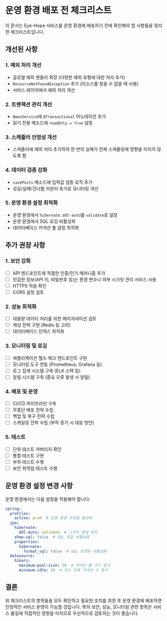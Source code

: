 # 운영 환경 배포 전 체크리스트

이 문서는 Eye-Hope 서비스를 운영 환경에 배포하기 전에 확인해야 할 사항들을 정리한 체크리스트입니다.

## 개선된 사항

### 1. 예외 처리 개선
- 글로벌 예외 핸들러 확장 (다양한 예외 유형에 대한 처리 추가)
- `ResourceNotFoundException` 추가 (리소스를 찾을 수 없을 때 사용)
- 서비스 레이어에서 예외 처리 개선

### 2. 트랜잭션 관리 개선
- `NewsService`에 `@Transactional` 어노테이션 추가
- 읽기 전용 메소드에 `readOnly = true` 설정

### 3. 스케줄러 안정성 개선
- 스케줄러에 예외 처리 추가하여 한 번의 실패가 전체 스케줄링에 영향을 미치지 않도록 함

### 4. 데이터 검증 강화
- `savePosts` 메소드에 입력값 검증 로직 추가
- 성공/실패/건너뜀 카운터 추가로 모니터링 개선

### 5. 운영 환경 설정 최적화
- 운영 환경에서 `hibernate.ddl-auto`를 `validate`로 설정
- 운영 환경에서 SQL 로깅 비활성화
- 데이터베이스 커넥션 풀 설정 최적화

## 추가 권장 사항

### 1. 보안 강화
- [ ] API 엔드포인트에 적절한 인증/인가 메커니즘 추가
- [ ] 민감한 정보(API 키, 비밀번호 등)는 환경 변수나 외부 시크릿 관리 서비스 사용
- [ ] HTTPS 적용 확인
- [ ] CORS 설정 검토

### 2. 성능 최적화
- [ ] 대용량 데이터 처리를 위한 페이지네이션 검토
- [ ] 캐싱 전략 구현 (Redis 등 고려)
- [ ] 데이터베이스 인덱스 최적화

### 3. 모니터링 및 로깅
- [ ] 애플리케이션 헬스 체크 엔드포인트 구현
- [ ] 모니터링 도구 연동 (Prometheus, Grafana 등)
- [ ] 로그 집계 시스템 구축 (ELK 스택 등)
- [ ] 알림 시스템 구축 (중요 오류 발생 시 알림)

### 4. 배포 및 운영
- [ ] CI/CD 파이프라인 구축
- [ ] 무중단 배포 전략 수립
- [ ] 백업 및 복구 전략 수립
- [ ] 스케일링 전략 수립 (부하 증가 시 대응 방안)

### 5. 테스트
- [ ] 단위 테스트 커버리지 확인
- [ ] 통합 테스트 구현
- [ ] 부하 테스트 수행
- [ ] 보안 취약점 테스트 수행

## 운영 환경 설정 변경 사항

운영 환경에서는 다음 설정을 적용해야 합니다:

```yaml
spring:
  profiles:
    active: prod  # 운영 환경 프로필 활성화
  jpa:
    hibernate:
      ddl-auto: validate  # 스키마 변경 방지
    show-sql: false  # SQL 로깅 비활성화
    properties:
      hibernate:
        format_sql: false  # SQL 포맷팅 비활성화
  datasource:
    hikari:
      maximum-pool-size: 30  # 커넥션 풀 크기 증가
      minimum-idle: 10  # 최소 유휴 커넥션 수 증가
```

## 결론

위 체크리스트의 항목들을 모두 확인하고 필요한 조치를 취한 후 운영 환경에 배포하면 안정적인 서비스 운영이 가능할 것입니다. 특히 보안, 성능, 모니터링 관련 항목은 서비스 품질에 직접적인 영향을 미치므로 우선적으로 검토하는 것이 좋습니다.